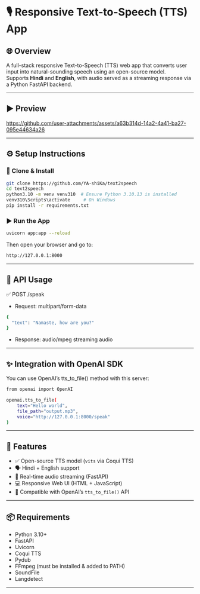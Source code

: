 # 🎙️ Responsive Text-to-Speech (TTS) App

## 🌐 Overview
A full-stack responsive Text-to-Speech (TTS) web app that converts user input into natural-sounding speech using an open-source model.  
Supports **Hindi** and **English**, with audio served as a streaming response via a Python FastAPI backend.

---

## ▶️ Preview


https://github.com/user-attachments/assets/a63b314d-14a2-4a41-ba27-095e44634a26

---

## ⚙️ Setup Instructions

### 🔧 Clone & Install

```bash
git clone https://github.com/YA-shiKa/text2speech
cd text2speech
python3.10 -m venv venv310  # Ensure Python 3.10.13 is installed
venv310\Scripts\activate     # On Windows
pip install -r requirements.txt
```

### ▶️ Run the App
```bash
uvicorn app:app --reload
```
Then open your browser and go to:
```bash
http://127.0.0.1:8000
```

---

## 🎤 API Usage
✅ POST /speak

- Request: multipart/form-data

```bash
{
  "text": "Namaste, how are you?"
}
  ```
- Response:
audio/mpeg streaming audio

---

## ✨ Integration with OpenAI SDK
You can use OpenAI’s tts_to_file() method with this server:

```bash
from openai import OpenAI

openai.tts_to_file(
    text="Hello world",
    file_path="output.mp3",
    voice="http://127.0.0.1:8000/speak"
)
 ```

 ---

## 🌟 Features

- ✅ Open-source TTS model (`vits` via Coqui TTS)  
- 🗣️ Hindi + English support  
- 📡 Real-time audio streaming (FastAPI)  
- 💻 Responsive Web UI (HTML + JavaScript)  
- 🧪 Compatible with OpenAI’s `tts_to_file()` API

---

## 📦 Requirements

- Python 3.10+
- FastAPI
- Uvicorn
- Coqui TTS
- Pydub
- FFmpeg (must be installed & added to PATH)
- SoundFile
- Langdetect

---

